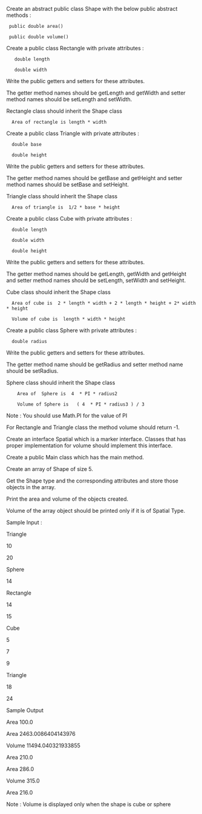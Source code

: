 Create an abstract public class Shape with the below public abstract methods :

     public double area() 

     public double volume()


Create a public class Rectangle with private attributes :

       double length

       double width


Write the public getters and setters for these attributes.


The getter method names should be getLength and getWidth and setter method names should be setLength and setWidth.


Rectangle class should inherit the Shape class

      Area of rectangle is length * width


Create a public class Triangle with private attributes :

      double base

      double height


Write the public getters and setters for these attributes.



The getter method names should be getBase and getHeight and setter method names should be setBase and setHeight.


Triangle class should inherit the Shape class

      Area of triangle is  1/2 * base * height


Create a public class Cube with private attributes :

      double length

      double width
 
      double height

 
 Write the public getters and setters for these attributes.
 


The getter method names should be getLength, getWidth and getHeight and setter method names should be setLength, setWidth and setHeight.


Cube class should inherit the Shape class

      Area of cube is  2 * length * width + 2 * length * height + 2* width * height

      Volume of cube is  length * width * height


Create a public class Sphere with private attributes :

      double radius


Write the public getters and setters for these attributes.



The getter method name should be getRadius and setter method name should be setRadius. 


Sphere class should inherit the Shape class

        Area of  Sphere is  4  * PI * radius2

        Volume of Sphere is   ( 4  * PI * radius3 ) / 3


Note : You should use Math.PI for the value of PI


For Rectangle and Triangle class the method volume should return -1.


Create an interface Spatial which is a marker interface. Classes that has proper implementation for volume should implement this interface.


Create a public Main class which has the main method.


Create an array of Shape of size 5.


Get the Shape type and the corresponding attributes and store those objects in the array.


  Print the area and volume of the objects created.

Volume of the array object should be printed only if it is of Spatial Type.


Sample Input :


Triangle


10

20

Sphere

14

Rectangle

14

15

Cube

5

7

9

Triangle

18

24

Sample Output

Area 100.0

Area 2463.0086404143976

Volume 11494.040321933855

Area 210.0

Area 286.0

Volume 315.0

Area 216.0

Note : Volume is displayed only when the shape is cube or sphere 

 

